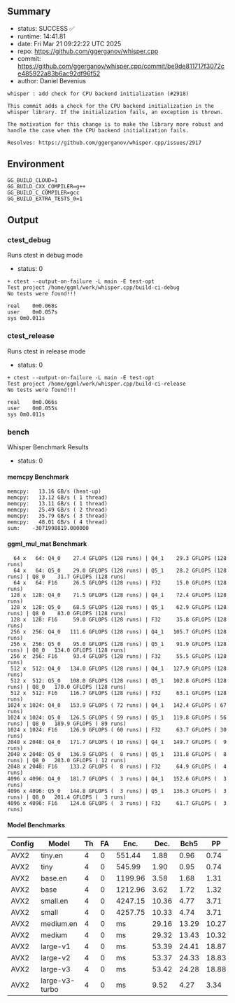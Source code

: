 ## Summary

- status:  SUCCESS ✅
- runtime: 14:41.81
- date:    Fri Mar 21 09:22:22 UTC 2025
- repo:    https://github.com/ggerganov/whisper.cpp
- commit:  https://github.com/ggerganov/whisper.cpp/commit/be9de811717f3072ce485922a83b6ac92df96f52
- author:  Daniel Bevenius
```
whisper : add check for CPU backend initialization (#2918)

This commit adds a check for the CPU backend initialization in the
whisper library. If the initialization fails, an exception is thrown.

The motivation for this change is to make the library more robust and
handle the case when the CPU backend initialization fails.

Resolves: https://github.com/ggerganov/whisper.cpp/issues/2917
```

## Environment

```
GG_BUILD_CLOUD=1
GG_BUILD_CXX_COMPILER=g++
GG_BUILD_C_COMPILER=gcc
GG_BUILD_EXTRA_TESTS_0=1
```

## Output

### ctest_debug

Runs ctest in debug mode
- status: 0
```
+ ctest --output-on-failure -L main -E test-opt
Test project /home/ggml/work/whisper.cpp/build-ci-debug
No tests were found!!!

real	0m0.068s
user	0m0.057s
sys	0m0.011s
```
### ctest_release

Runs ctest in release mode
- status: 0
```
+ ctest --output-on-failure -L main -E test-opt
Test project /home/ggml/work/whisper.cpp/build-ci-release
No tests were found!!!

real	0m0.066s
user	0m0.055s
sys	0m0.011s
```
### bench

Whisper Benchmark Results
- status: 0
#### memcpy Benchmark

```
memcpy:   13.16 GB/s (heat-up)
memcpy:   13.12 GB/s ( 1 thread)
memcpy:   13.11 GB/s ( 1 thread)
memcpy:   25.49 GB/s ( 2 thread)
memcpy:   35.79 GB/s ( 3 thread)
memcpy:   48.01 GB/s ( 4 thread)
sum:    -3071998819.000000
```

#### ggml_mul_mat Benchmark

```
  64 x   64: Q4_0    27.4 GFLOPS (128 runs) | Q4_1    29.3 GFLOPS (128 runs)
  64 x   64: Q5_0    29.0 GFLOPS (128 runs) | Q5_1    28.2 GFLOPS (128 runs) | Q8_0    31.7 GFLOPS (128 runs)
  64 x   64: F16     26.5 GFLOPS (128 runs) | F32     15.0 GFLOPS (128 runs)
 128 x  128: Q4_0    71.5 GFLOPS (128 runs) | Q4_1    72.4 GFLOPS (128 runs)
 128 x  128: Q5_0    68.5 GFLOPS (128 runs) | Q5_1    62.9 GFLOPS (128 runs) | Q8_0    83.0 GFLOPS (128 runs)
 128 x  128: F16     59.0 GFLOPS (128 runs) | F32     35.8 GFLOPS (128 runs)
 256 x  256: Q4_0   111.6 GFLOPS (128 runs) | Q4_1   105.7 GFLOPS (128 runs)
 256 x  256: Q5_0    95.0 GFLOPS (128 runs) | Q5_1    91.9 GFLOPS (128 runs) | Q8_0   134.0 GFLOPS (128 runs)
 256 x  256: F16     93.4 GFLOPS (128 runs) | F32     55.5 GFLOPS (128 runs)
 512 x  512: Q4_0   134.0 GFLOPS (128 runs) | Q4_1   127.9 GFLOPS (128 runs)
 512 x  512: Q5_0   108.0 GFLOPS (128 runs) | Q5_1   102.8 GFLOPS (128 runs) | Q8_0   170.0 GFLOPS (128 runs)
 512 x  512: F16    116.7 GFLOPS (128 runs) | F32     63.1 GFLOPS (128 runs)
1024 x 1024: Q4_0   153.9 GFLOPS ( 72 runs) | Q4_1   142.4 GFLOPS ( 67 runs)
1024 x 1024: Q5_0   126.5 GFLOPS ( 59 runs) | Q5_1   119.8 GFLOPS ( 56 runs) | Q8_0   189.9 GFLOPS ( 89 runs)
1024 x 1024: F16    126.9 GFLOPS ( 60 runs) | F32     63.7 GFLOPS ( 30 runs)
2048 x 2048: Q4_0   171.7 GFLOPS ( 10 runs) | Q4_1   149.7 GFLOPS (  9 runs)
2048 x 2048: Q5_0   136.9 GFLOPS (  8 runs) | Q5_1   131.8 GFLOPS (  8 runs) | Q8_0   203.0 GFLOPS ( 12 runs)
2048 x 2048: F16    133.2 GFLOPS (  8 runs) | F32     64.9 GFLOPS (  4 runs)
4096 x 4096: Q4_0   181.7 GFLOPS (  3 runs) | Q4_1   152.6 GFLOPS (  3 runs)
4096 x 4096: Q5_0   144.8 GFLOPS (  3 runs) | Q5_1   136.3 GFLOPS (  3 runs) | Q8_0   201.4 GFLOPS (  3 runs)
4096 x 4096: F16    124.6 GFLOPS (  3 runs) | F32     61.7 GFLOPS (  3 runs)
```

#### Model Benchmarks

|           Config |         Model |  Th |  FA |    Enc. |    Dec. |    Bch5 |      PP |  Commit |
|              --- |           --- | --- | --- |     --- |     --- |     --- |     --- |     --- |
|             AVX2 |       tiny.en |   4 |   0 |  551.44 |    1.88 |    0.96 |    0.74 | be9de81 |
|             AVX2 |          tiny |   4 |   0 |  545.99 |    1.90 |    0.95 |    0.74 | be9de81 |
|             AVX2 |       base.en |   4 |   0 | 1199.96 |    3.58 |    1.68 |    1.31 | be9de81 |
|             AVX2 |          base |   4 |   0 | 1212.96 |    3.62 |    1.72 |    1.32 | be9de81 |
|             AVX2 |      small.en |   4 |   0 | 4247.15 |   10.36 |    4.77 |    3.71 | be9de81 |
|             AVX2 |         small |   4 |   0 | 4257.75 |   10.33 |    4.74 |    3.71 | be9de81 |
|             AVX2 |     medium.en |   4 |   0 |      ms |   29.16 |   13.29 |   10.27 | be9de81 |
|             AVX2 |        medium |   4 |   0 |      ms |   29.32 |   13.43 |   10.32 | be9de81 |
|             AVX2 |      large-v1 |   4 |   0 |      ms |   53.39 |   24.41 |   18.87 | be9de81 |
|             AVX2 |      large-v2 |   4 |   0 |      ms |   53.37 |   24.33 |   18.83 | be9de81 |
|             AVX2 |      large-v3 |   4 |   0 |      ms |   53.42 |   24.28 |   18.88 | be9de81 |
|             AVX2 | large-v3-turbo |   4 |   0 |      ms |    9.52 |    4.27 |    3.34 | be9de81 |


